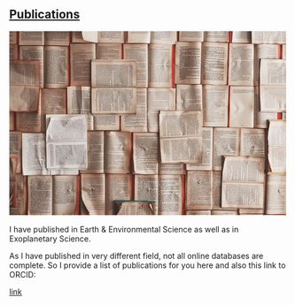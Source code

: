 ## [Publications ](/research/publications)

![image alt title](/images/small/books.jpg)

I have published in Earth & Environmental Science as well as in Exoplanetary Science.

As I have published in very different field, not all online databases are complete. So I provide a list of publications for you here and also this link to ORCID:

[link](https://orcid.org/0000-0001-6110-4610)

